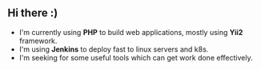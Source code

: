 ## Hi there :)

- I'm currently using **PHP** to build web applications, mostly using **Yii2** framework.
- I'm using **Jenkins** to deploy fast to linux servers and k8s.
- I'm seeking for some useful tools which can get work done effectively.

